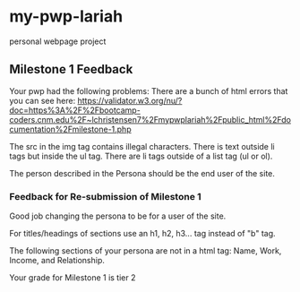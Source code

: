 # my-pwp-lariah
personal webpage project


## Milestone 1 Feedback

Your pwp had the following problems:
There are a bunch of html errors that you can see here:
https://validator.w3.org/nu/?doc=https%3A%2F%2Fbootcamp-coders.cnm.edu%2F~lchristensen7%2Fmypwplariah%2Fpublic_html%2Fdocumentation%2Fmilestone-1.php

The src in the img tag contains illegal characters.
There is text outside li tags but inside the ul tag.
There are li tags outside of a list tag (ul or ol).

The person described in the Persona should be the end user of the site.

### Feedback for Re-submission of Milestone 1
Good job changing the persona to be for a user of the site.

For titles/headings of sections use an h1, h2, h3... tag instead of  "b" tag.

The following sections of your persona are not in a html tag: Name, Work, Income, and Relationship.

Your grade for Milestone 1 is tier 2
